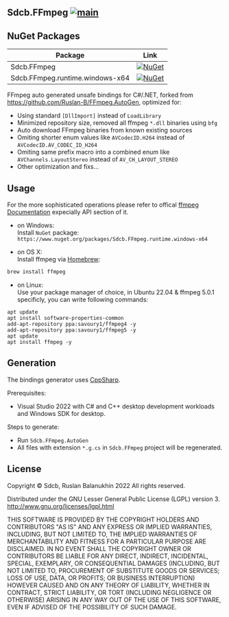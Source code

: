 ## Sdcb.FFmpeg [![main](https://github.com/sdcb/FFmpeg.AutoGen/actions/workflows/main.yml/badge.svg)](https://github.com/sdcb/FFmpeg.AutoGen/actions/workflows/main.yml)

## NuGet Packages
| Package | Link |
| ------- | ---- |
| Sdcb.FFmpeg | [![NuGet](https://img.shields.io/nuget/v/Sdcb.FFmpeg.AutoGen.svg)](https://nuget.org/packages/Sdcb.FFmpeg) |
| Sdcb.FFmpeg.runtime.windows-x64 | [![NuGet](https://img.shields.io/nuget/v/Sdcb.FFmpeg.runtime.windows-x64.svg)](https://nuget.org/packages/Sdcb.FFmpeg.runtime.windows-x64) |


FFmpeg auto generated unsafe bindings for C#/.NET, forked from https://github.com/Ruslan-B/FFmpeg.AutoGen, optimized for:
* Using standard `[DllImport]` instead of `LoadLibrary`
* Minimized repository size, removed all ffmpeg `*.dll` binaries using `bfg`
* Auto download FFmpeg binaries from known existing sources
* Omiting shorter enum values like `AVCodecID.H264` instead of `AVCodecID.AV_CODEC_ID_H264`
* Omiting same prefix macro into a combined enum like `AVChannels.LayoutStereo` instead of `AV_CH_LAYOUT_STEREO`
* Other optimization and fixs...

## Usage

For the more sophisticated operations please refer to offical [ffmpeg Documentation](https://www.ffmpeg.org/documentation.html) expecially API section of it.

- on Windows:  
Install `NuGet` package: `https://www.nuget.org/packages/Sdcb.FFmpeg.runtime.windows-x64`

- on OS X:  
Install ffmpeg via [Homebrew](https://formulae.brew.sh/formula/ffmpeg):
```bash
brew install ffmpeg
```

- on Linux:  
Use your package manager of choice, in Ubuntu 22.04 & ffmpeg 5.0.1 specificly, you can write following commands:
```
apt update
apt install software-properties-common
add-apt-repository ppa:savoury1/ffmpeg4 -y
add-apt-repository ppa:savoury1/ffmpeg5 -y
apt update
apt install ffmpeg -y
```

## Generation

The bindings generator uses [CppSharp](https://github.com/mono/CppSharp).

Prerequisites:
 - Visual Studio 2022 with C# and C++ desktop development workloads and Windows SDK for desktop.

Steps to generate:
- Run ```Sdcb.FFmpeg.AutoGen```
- All files with extension ```*.g.cs```  in ```Sdcb.FFmpeg``` project will be regenerated.


## License

Copyright © Sdcb, Ruslan Balanukhin 2022
All rights reserved.

Distributed under the GNU Lesser General Public License (LGPL) version 3.  
http://www.gnu.org/licenses/lgpl.html

THIS SOFTWARE IS PROVIDED BY THE COPYRIGHT HOLDERS AND CONTRIBUTORS
"AS IS" AND ANY EXPRESS OR IMPLIED WARRANTIES, INCLUDING, BUT NOT
LIMITED TO, THE IMPLIED WARRANTIES OF MERCHANTABILITY AND FITNESS FOR
A PARTICULAR PURPOSE ARE DISCLAIMED. IN NO EVENT SHALL THE COPYRIGHT
OWNER OR CONTRIBUTORS BE LIABLE FOR ANY DIRECT, INDIRECT, INCIDENTAL,
SPECIAL, EXEMPLARY, OR CONSEQUENTIAL DAMAGES (INCLUDING, BUT NOT
LIMITED TO, PROCUREMENT OF SUBSTITUTE GOODS OR SERVICES; LOSS OF USE,
DATA, OR PROFITS; OR BUSINESS INTERRUPTION) HOWEVER CAUSED AND ON ANY
THEORY OF LIABILITY, WHETHER IN CONTRACT, STRICT LIABILITY, OR TORT
(INCLUDING NEGLIGENCE OR OTHERWISE) ARISING IN ANY WAY OUT OF THE USE
OF THIS SOFTWARE, EVEN IF ADVISED OF THE POSSIBILITY OF SUCH DAMAGE.
